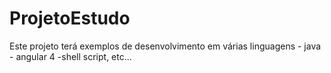 # ProjetoEstudo
Este projeto terá exemplos de desenvolvimento em várias linguagens - java - angular 4 -shell script, etc...
